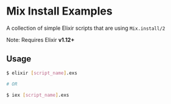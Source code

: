 # Mix Install Examples
A collection of simple Elixir scripts that are using `Mix.install/2`

Note: Requires Elixir **v1.12+**

## Usage

```bash
$ elixir [script_name].exs

# OR

$ iex [script_name].exs
```